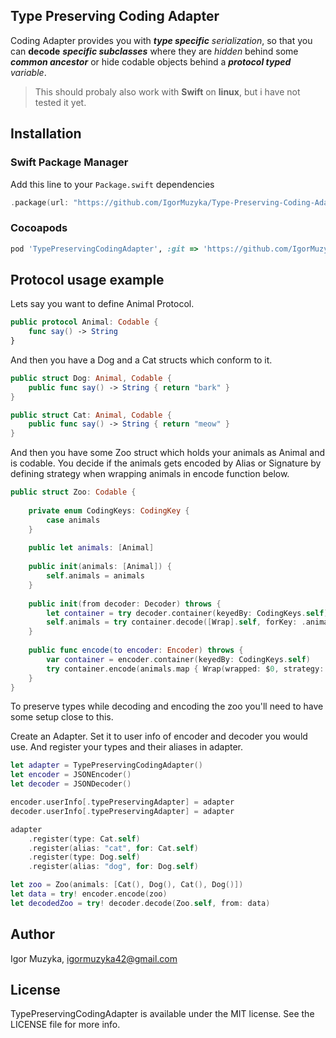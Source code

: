 ## Type Preserving Coding Adapter

Coding Adapter provides you with ***type specific*** *serialization*, so that you can **decode** ***specific subclasses*** where they are *hidden* behind some ***common ancestor*** or hide codable objects behind a ***protocol typed*** *variable*.

> This should probaly also work with **Swift** on **linux**, but i have not tested it yet.

## Installation

### Swift Package Manager

Add this line to your `Package.swift` dependencies

```swift
.package(url: "https://github.com/IgorMuzyka/Type-Preserving-Coding-Adapter", .branch("master"))
```

### Cocoapods

```ruby
pod 'TypePreservingCodingAdapter', :git => 'https://github.com/IgorMuzyka/Type-Preserving-Coding-Adapter.git'
```

## Protocol usage example

Lets say you want to define Animal Protocol.

```swift
public protocol Animal: Codable {   
    func say() -> String
}
```

And then you have a Dog and a Cat structs which conform to it.

```swift
public struct Dog: Animal, Codable {
    public func say() -> String { return "bark" }
}

public struct Cat: Animal, Codable {
    public func say() -> String { return "meow" }
}
```

And then you have some Zoo struct which holds your animals as Animal and is codable. You decide if the animals gets encoded by Alias or Signature by defining strategy when wrapping animals in encode function below.

```swift
public struct Zoo: Codable {
    
    private enum CodingKeys: CodingKey {
        case animals
    }
    
    public let animals: [Animal]
    
    public init(animals: [Animal]) {
        self.animals = animals
    }
    
    public init(from decoder: Decoder) throws {
        let container = try decoder.container(keyedBy: CodingKeys.self)
        self.animals = try container.decode([Wrap].self, forKey: .animals).map { $0.wrapped as! Animal }
    }
    
    public func encode(to encoder: Encoder) throws {
        var container = encoder.container(keyedBy: CodingKeys.self)
        try container.encode(animals.map { Wrap(wrapped: $0, strategy: .alias) }, forKey: .animals)
    }
}
```

To preserve types while decoding and encoding the zoo you'll need to have some setup close to this.

Create an Adapter. Set it to user info of encoder and decoder you would use. And register your types and their aliases in adapter.

```swift
let adapter = TypePreservingCodingAdapter()
let encoder = JSONEncoder()
let decoder = JSONDecoder()

encoder.userInfo[.typePreservingAdapter] = adapter
decoder.userInfo[.typePreservingAdapter] = adapter

adapter
	.register(type: Cat.self)
	.register(alias: "cat", for: Cat.self)
	.register(type: Dog.self)
	.register(alias: "dog", for: Dog.self)

let zoo = Zoo(animals: [Cat(), Dog(), Cat(), Dog()])
let data = try! encoder.encode(zoo)
let decodedZoo = try! decoder.decode(Zoo.self, from: data)
```

## Author

Igor Muzyka, igormuzyka42@gmail.com

## License

TypePreservingCodingAdapter is available under the MIT license. See the LICENSE file for more info.
